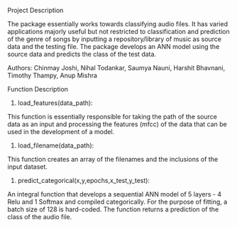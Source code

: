 Project Description

The package essentially works towards classifying audio files. It has varied applications majorly useful but not restricted to classification and prediction of the genre of songs by inputting a repository/library of music as source data and the testing file. The package develops an ANN model using the source data and predicts the class of the test data.

Authors: Chinmay Joshi, Nihal Todankar, Saumya Nauni, Harshit Bhavnani, Timothy Thampy, Anup Mishra

Function Description

1.  load\_features(data\_path):

This function is essentially responsible for taking the path of the source data as an input and processing the features (mfcc) of the data that can be used in the development of a model.

1.  load\_filename(data\_path):

This function creates an array of the filenames and the inclusions of the input dataset.

1.  predict\_categorical(x,y,epochs,x\_test,y\_test):

An integral function that develops a sequential ANN model of 5 layers - 4 Relu and 1 Softmax and compiled categorically. For the purpose of fitting, a batch size of 128 is hard-coded. The function returns a prediction of the class of the audio file.
